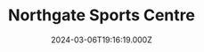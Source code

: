 ---
date: 2024-03-06T19:16:19.000Z
title: Northgate Sports Centre
latitude: 52.072378831081885
longitude: 1.1794459086599758
url: http://www.ipswich.gov.uk/sport
category: checkin
---